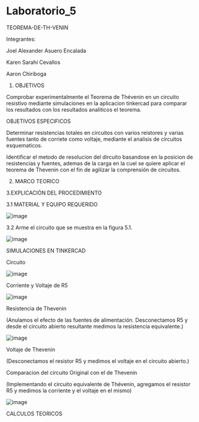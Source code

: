 # Laboratorio_5
TEOREMA-DE-TH-VENIN

Integrantes:

Joel Alexander Asuero Encalada

Karen Sarahí Cevallos

Aaron Chiriboga

1. OBJETIVOS

Comprobar experimentalmente el Teorema de Thévenin en un circuito resistivo mediante simulaciones en la aplicacion tinkercad para comparar los resultados con los resultados analiticos el teorema.

OBJETIVOS ESPECIFICOS

Determinar resistencias totales en circuitos con varios reistores y varias fuentes tanto de corriete como voltaje, mediante el analisis de circuitos esquematicos.

Identificar el metodo de resolucion del dircuito basandose en la posicion de resistencias y fuentes, ademas de la carga en la cuel se quiere aplicar el teorema de Thevenin con el fin de agilizar la comprensión de circuitos.

2. MARCO TEORICO

3.EXPLICACIÓN DEL PROCEDIMIENTO

3.1 MATERIAL Y EQUIPO REQUERIDO

![image](https://user-images.githubusercontent.com/116674536/211016532-f45a530d-a4e0-40d3-9f07-9e7faac942f7.png)

3.2 Arme el circuito que se muestra en la figura 5.1.

![image](https://user-images.githubusercontent.com/116674536/211016597-bedbc21f-8141-45b7-95ff-e74c13074380.png)

SIMULACIONES EN TINKERCAD

Circuito

![image](https://user-images.githubusercontent.com/116674536/211016676-a5286a08-1a93-4a7d-8567-b4f08304d74f.png)

Corriente y Voltaje de R5

![image](https://user-images.githubusercontent.com/116674536/211016726-6b11b40c-3841-4272-80bf-872aee2e28a2.png)

Resistencia de Thevenin

(Anulamos el efecto de las fuentes de alimentación. Desconectamos R5 y desde el circuito abierto resultante medimos la resistencia equivalente.)

![image](https://user-images.githubusercontent.com/116674536/211016786-c779291a-8d4f-46df-a4b7-c606504bae12.png)

Voltaje de Thevenin

(Desconectamos el resistor R5 y medimos el voltaje en el circuito abierto.)

Comparacion del circuito Original con el de Thevenin

(Implementando el circuito equivalente de Thévenin, agregamos el resistor R5 y medimos la corriente y el voltaje en el mismo)

![image](https://user-images.githubusercontent.com/116674536/211016959-ce8a137e-3595-4115-80b2-0cfcb1d63ef1.png)

CALCULOS TEORICOS
